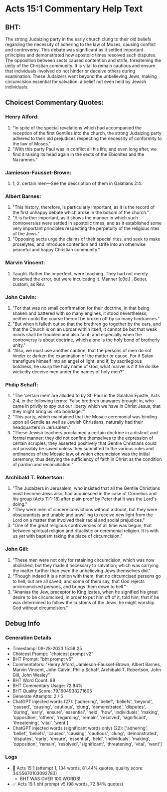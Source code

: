 # Acts 15:1 Commentary Help Text

## BHT:
The strong Judaizing party in the early church clung to their old beliefs regarding the necessity of adhering to the law of Moses, causing conflict and controversy. This debate was significant as it settled important principles and demonstrated how apostolic times resolved such disputes. The opposition between sects caused contention and strife, threatening the unity of the Christian community. It is vital to remain cautious and ensure that individuals involved do not hinder or deceive others during examination. These Judaizers went beyond the unbelieving Jews, making circumcision essential for salvation, a belief not even held by Jewish individuals.

## Choicest Commentary Quotes:
### Henry Alford:
1. "In spite of the special revelations which had accompanied the reception of the first Gentiles into the church, the strong Judaizing party adhered to their old prejudices respecting the necessity of conformity to the law of Moses." 
2. "With this party Paul was in conflict all his life; and even long after, we find it raising its head again in the sects of the Ebionites and the Nazarenes."

### Jamieson-Fausset-Brown:
1. 1, 2. certain men—See the
	description of them in Galatians 2:4.

### Albert Barnes:
1. "This history, therefore, is particularly important, as it is the record of the first unhappy debate which arose in the bosom of the church."
2. "It is further important, as it shows the manner in which such controversies were settled in apostolic times, and as it established some very important principles respecting the perpetuity of the religious rites of the Jews."
3. "Opposing sects urge the claims of their special rites, and seek to make proselytes, and introduce contention and strife into an otherwise peaceful and happy Christian community."

### Marvin Vincent:
1. Taught. Rather the imperfect, were teaching. They had not merely broached the error, but were inculcating it. Manner [εθει] . Better, custom, as Rev.

### John Calvin:
1. "For that was no small confirmation for their doctrine, in that being shaken and battered with so many engines, it stood nevertheless, neither could the course thereof be broken off by so many hindrances."
2. "But when it falleth out so that the brethren go together by the ears, and that the Church is on an uproar within itself, it cannot be but that weak minds shall be troubled and also faint; and especially when the controversy is about doctrine, which alone is the holy bond of brotherly unity."
3. "Also, we must use another caution, that the persons of men do not hinder or darken the examination of the matter or cause. For if Satan transfigure himself into an angel of light, and if, by sacrilegious boldness, he usurp the holy name of God, what marvel is it if he do like wickedly deceive men under the names of holy men?"

### Philip Schaff:
1. "The ‘certain men’ are alluded to by St. Paul in the Galatian Epistle, Acts 2:4, in the following terms: ‘False brethren unawares brought in, who came in privily to spy out our liberty which we have in Christ Jesus, that they might bring us into bondage.’"
2. "This party, which maintained that the Mosaic ceremonial was binding upon all Gentile as well as Jewish Christians, naturally had their headquarters in Jerusalem."
3. "These Jewish teachers proclaimed a certain doctrine in a distinct and formal manner; they did not confine themselves to the expression of certain scruples; they asserted positively that Gentile Christians could not possibly be saved unless they submitted to the various rules and ordinances of the Mosaic law, of which circumcision was the initial ceremony, thus denying the sufficiency of faith in Christ as the condition of pardon and reconciliation."

### Archibald T. Robertson:
1. "The Judaizers in Jerusalem, who insisted that all the Gentile Christians must become Jews also, had acquiesced in the case of Cornelius and his group (Acts 11:1-18) after plain proof by Peter that it was the Lord's doing."
2. "They were men of sincere convictions without a doubt, but they were obscurantists and unable and unwilling to receive new light from the Lord on a matter that involved their racial and social prejudices."
3. "One of the great religious controversies of all time was begun, that between spiritual religion and ritualistic or ceremonial religion. It is with us yet with baptism taking the place of circumcision."

### John Gill:
1. "These men were not only for retaining circumcision, which was now abolished, but they made it necessary to salvation; which was carrying the matter further than even the unbelieving Jews themselves did."
2. "Though indeed it is a notion with them, that no circumcised persons go to hell, but are all saved; and some of them say, that God rejects uncircumcised persons, and brings them down to hell."
3. "Ananias the Jew, preceptor to King Izates, when he signified his great desire to be circumcised, in order to put him off of it, told him, that if he was determined to follow the customs of the Jews, he might worship God without circumcision."


## Debug Info
### Generation Details
- Timestamp: 09-28-2023 15:58:25
- Choicest Prompt: "choicest prompt v2"
- BHT Prompt: "bht prompt v5"
- Commentators: "Henry Alford, Jamieson-Fausset-Brown, Albert Barnes, Marvin Vincent, John Calvin, Philip Schaff, Archibald T. Robertson, John Gill, John Wesley"
- BHT Word Count: 98
- BHT Commentary Usage: 72.84%
- BHT Quality Score: 79.1604938271605
- Generate Attempts: 2 / 5
- ChatGPT injected words (27):
	['adhering', 'belief', 'beliefs', 'beyond', 'caused', 'causing', 'cautious', 'clung', 'demonstrated', 'disputes', 'during', 'early', 'ensure', 'essential', 'held', 'how', 'individuals', 'making', 'opposition', 'others', 'regarding', 'remain', 'resolved', 'significant', 'threatening', 'vital', 'went']
- ChatGPT injected words (significant words only) (22):
	['adhering', 'belief', 'beliefs', 'caused', 'causing', 'cautious', 'clung', 'demonstrated', 'disputes', 'early', 'ensure', 'essential', 'held', 'individuals', 'making', 'opposition', 'remain', 'resolved', 'significant', 'threatening', 'vital', 'went']

### Logs
- 🔄 Acts 15:1 (attempt 1, 134 words, 81.44% quotes, quality score: 34.55670103092783) 
	- BHT WAS OVER 100 WORDS!
- ✅ Acts 15:1 bht prompt v5 (98 words, 72.84% quotes)